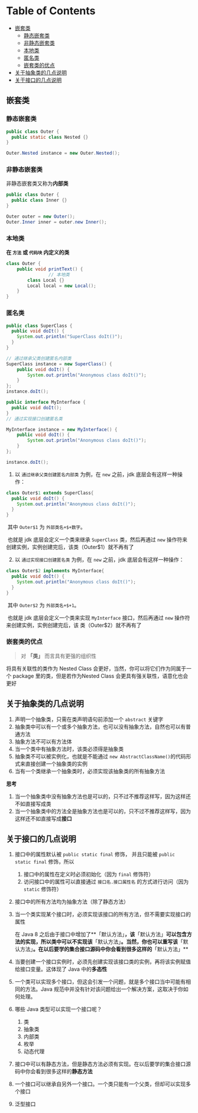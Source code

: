 # Table of Contents

- [嵌套类](#嵌套类)
  - [静态嵌套类](#静态嵌套类)
  - [非静态嵌套类](#非静态嵌套类)
  - [本地类](#本地类)
  - [匿名类](#匿名类)
  - [嵌套类的优点](#嵌套类的优点)
- [关于抽象类的几点说明](#关于抽象类的几点说明)
- [关于接口的几点说明](#关于接口的几点说明)
## 嵌套类

### 静态嵌套类

```java
public class Outer {
  public static class Nested {}
}

Outer.Nested instance = new Outer.Nested();
```

### 非静态嵌套类
非静态嵌套类又称为**内部类**

```java
public class Outer {
  public class Inner {}
}

Outer outer = new Outer();
Outer.Inner inner = outer.new Inner();
```

### 本地类

**在 `方法` 或 `代码块` 内定义的类**

```java
class Outer {
    public void printText() {
				// 本地类
        class Local {}
        Local local = new Local();
    }
}
```

### 匿名类

```java
public class SuperClass {
  public void doIt() {
    System.out.println("SuperClass doIt()");
  }
}

// 通过继承父类创建匿名内部类
SuperClass instance = new SuperClass() {
    public void doIt() {
        System.out.println("Anonymous class doIt()");
    }
};
instance.doIt();

public interface MyInterface {
  public void doIt();
}
// 通过实现接口创建匿名类

MyInterface instance = new MyInterface() {
    public void doIt() {
        System.out.println("Anonymous class doIt()");
    }
};

instance.doIt();
```

1. 以 `通过继承父类创建匿名内部类` 为例，在 `new` 之前，jdk 底层会有这样一种操作：

```java
class Outer$1 extends SuperClass{
  public void doIt() {
    System.out.println("Anonymous class doIt()");
  }
}
```

​	其中 `Outer$1` 为 `外部类名+$+数字`。	

​	也就是 jdk 底层会定义一个类来继承 `SuperClass` 类，然后再通过 `new` 操作符来创建实例，实例创建完后，该类（Outer$1）就不再有了

2. 以 `通过实现接口创建匿名类` 为例，在 `new` 之前，jdk 底层会有这样一种操作：

```java
class Outer$2 implements MyInterface{
  public void doIt() {
    System.out.println("Anonymous class doIt()");
  }
}
```

​	其中 `Outer$2` 为 `外部类名+$+1`。

​	也就是 jdk 底层会定义一个类来实现 `MyInterface` 接口，然后再通过 `new` 操作符来创建实例，实例创建完后，该	类（Outer$2）就不再有了

### 嵌套类的优点

> 对 **「类」** 而言具有更强的组织性

将具有关联性的类作为 Nested Class 会更好，当然，你可以将它们作为同属于一个 package 里的类，但是若作为Nested Class 会更具有强关联性，语意化也会更好

## 关于抽象类的几点说明

1. 声明一个抽象类，只需在类声明语句前添加一个 `abstract` 关键字
2. 抽象类中可以有一个或多个抽象方法，也可以没有抽象方法，自然也可以有普通方法
3. 抽象方法不可以有方法体
4. 当一个类中有抽象方法时，该类必须得是抽象类
5. 抽象类不可以被实例化，也就是不能通过 `new AbstractClassName()`的代码形式来直接创建一个抽象类的实例
6. 当有一个类继承一个抽象类时，必须实现该抽象类的所有抽象方法

**思考**

1. 当一个抽象类中没有抽象方法也是可以的，只不过不推荐这样写，因为这样还不如直接写成类
2. 当一个抽象类中的方法全是抽象方法也是可以的，只不过不推荐这样写，因为这样还不如直接写成**接口**

## 关于接口的几点说明

1. 接口中的属性默认被 `public static final` 修饰， 并且只能被  `public static final`  修饰，所以

    1. 接口中的属性在定义时必须初始化（因为 `final` 修饰符）
    2. 访问接口中的属性可以直接通过 `接口名.接口属性名` 的方式进行访问（因为 `static` 修饰符）

2. 接口中的所有方法均为抽象方法（除了静态方法）

3. 当一个类实现某个接口时，必须实现该接口的所有方法，但不需要实现接口的属性

    在 Java 8 之后由于接口中增加了**「默认方法」**，该**「默认方法」**可以包含方法的实现，所以类中可以不实现该**「默认方法」**。当然，你也可以重写该**「默认方法」**。在以后要学的集合接口源码中你会看到很多这样的**「默认方法」**

4. 当要创建一个接口实例时，必须先创建实现该接口类的实例，再将该实例赋值给接口变量。这体现了 Java 中的**多态性**

5. 一个类可以实现多个接口，但这会引发一个问题，就是多个接口当中可能有相同的方法。Java 规范中并没有针对该问题给出一个解决方案，这取决于你如何处理。

6. 哪些 Java 类型可以实现一个接口呢？

   1. 类
   2. 抽象类
   3. 内部类
   4. 枚举
   5. 动态代理

7. 接口中可以有静态方法，但是静态方法必须有实现。在以后要学的集合接口源码中你会看到很多这样的**静态方法**

8. 一个接口可以继承自另外一个接口。一个类只能有一个父类，但却可以实现多个接口

9. 泛型接口